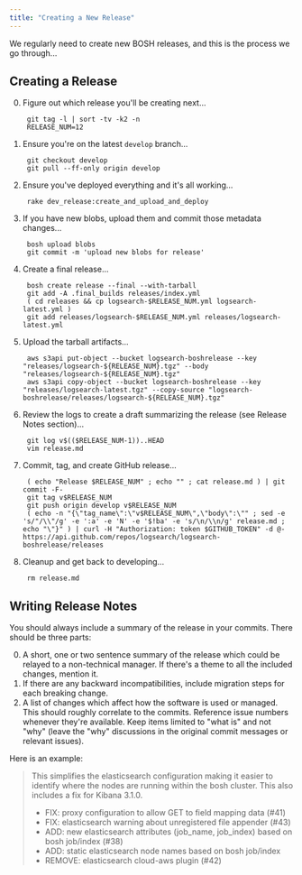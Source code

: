 ```yaml
---
title: "Creating a New Release"
---
```


We regularly need to create new BOSH releases, and this is the process we go through...


## Creating a Release

0. Figure out which release you'll be creating next...

        git tag -l | sort -tv -k2 -n
        RELEASE_NUM=12

0. Ensure you're on the latest `develop` branch...

        git checkout develop
        git pull --ff-only origin develop

0. Ensure you've deployed everything and it's all working...

        rake dev_release:create_and_upload_and_deploy

0. If you have new blobs, upload them and commit those metadata changes...

        bosh upload blobs
        git commit -m 'upload new blobs for release'

0. Create a final release...

        bosh create release --final --with-tarball
        git add -A .final_builds releases/index.yml
        ( cd releases && cp logsearch-$RELEASE_NUM.yml logsearch-latest.yml )
        git add releases/logsearch-$RELEASE_NUM.yml releases/logsearch-latest.yml

0. Upload the tarball artifacts...

        aws s3api put-object --bucket logsearch-boshrelease --key "releases/logsearch-${RELEASE_NUM}.tgz" --body "releases/logsearch-${RELEASE_NUM}.tgz"
        aws s3api copy-object --bucket logsearch-boshrelease --key "releases/logsearch-latest.tgz" --copy-source "logsearch-boshrelease/releases/logsearch-${RELEASE_NUM}.tgz"

0. Review the logs to create a draft summarizing the release (see Release Notes section)...

        git log v$(($RELEASE_NUM-1))..HEAD
        vim release.md

0. Commit, tag, and create GitHub release...

        ( echo "Release $RELEASE_NUM" ; echo "" ; cat release.md ) | git commit -F-
        git tag v$RELEASE_NUM
        git push origin develop v$RELEASE_NUM
        ( echo -n "{\"tag_name\":\"v$RELEASE_NUM\",\"body\":\"" ; sed -e 's/"/\\"/g' -e ':a' -e 'N' -e '$!ba' -e 's/\n/\\n/g' release.md ; echo "\"}" ) | curl -H "Authorization: token $GITHUB_TOKEN" -d @- https://api.github.com/repos/logsearch/logsearch-boshrelease/releases

0. Cleanup and get back to developing...

        rm release.md


## Writing Release Notes

You should always include a summary of the release in your commits. There should be three parts:

0. A short, one or two sentence summary of the release which could be relayed to a non-technical manager. If there's a theme to all the included changes, mention it.
0. If there are any backward incompatibilities, include migration steps for each breaking change.
0. A list of changes which affect how the software is used or managed. This should roughly correlate to the commits. Reference issue numbers whenever they're available. Keep items limited to "what is" and not "why"  (leave the "why" discussions in the original commit messages or relevant issues).

Here is an example:

 > This simplifies the elasticsearch configuration making it easier to identify where the nodes are running within the bosh
 > cluster. This also includes a fix for Kibana 3.1.0.
 > 
 >  * FIX: proxy configuration to allow GET to field mapping data (#41)
 >  * FIX: elasticsearch warning about unregistered file appender (#43)
 >  * ADD: new elasticsearch attributes (job_name, job_index) based on bosh job/index (#38)
 >  * ADD: static elasticsearch node names based on bosh job/index
 >  * REMOVE: elasticsearch cloud-aws plugin (#42)

